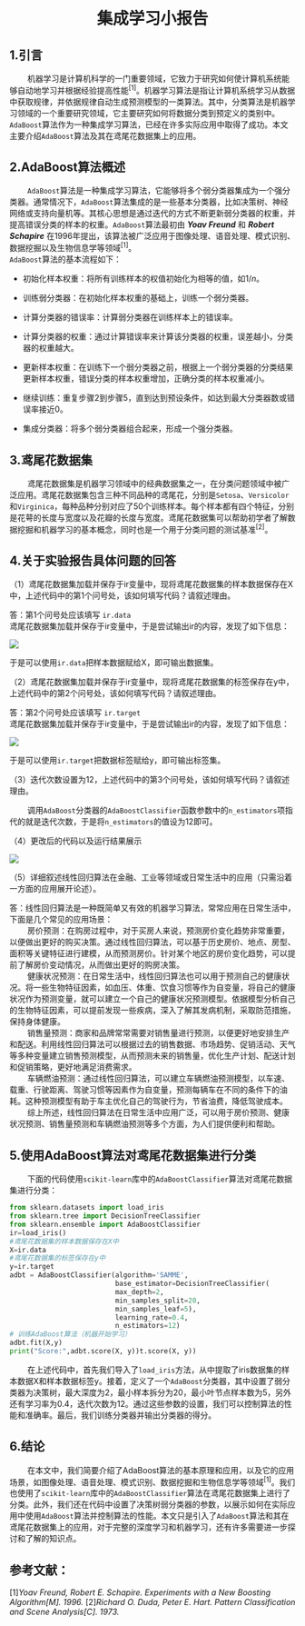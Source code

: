 # <center>集成学习小报告</center>

## 1.引言

        机器学习是计算机科学的一门重要领域，它致力于研究如何使计算机系统能够自动地学习并根据经验提高性能<sup>[1]</sup>。机器学习算法是指让计算机系统学习从数据中获取规律，并依据规律自动生成预测模型的一类算法。其中，分类算法是机器学习领域的一个重要研究领域，它主要研究如何将数据分类到预定义的类别中。`AdaBoost`算法作为一种集成学习算法，已经在许多实际应用中取得了成功。本文主要介绍`AdaBoost`算法及其在鸢尾花数据集上的应用。

## 2.AdaBoost算法概述

        `AdaBoost`算法是一种集成学习算法，它能够将多个弱分类器集成为一个强分类器。通常情况下，`AdaBoost`算法集成的是一些基本分类器，比如决策树、神经网络或支持向量机等。其核心思想是通过迭代的方式不断更新弱分类器的权重，并提高错误分类的样本的权重。`AdaBoost`算法最初由 ___Yoav Freund___ 和 ***Robert Schapire*** 在1996年提出，该算法被广泛应用于图像处理、语音处理、模式识别、数据挖掘以及生物信息学等领域<sup>[1]</sup>。  
`AdaBoost`算法的基本流程如下：  

+ 初始化样本权重：将所有训练样本的权值初始化为相等的值，如$1/n$。  

+ 训练弱分类器：在初始化样本权重的基础上，训练一个弱分类器。  

+ 计算分类器的错误率：计算弱分类器在训练样本上的错误率。  

+ 计算分类器的权重：通过计算错误率来计算该分类器的权重，误差越小，分类器的权重越大。  

+ 更新样本权重：在训练下一个弱分类器之前，根据上一个弱分类器的分类结果更新样本权重，错误分类的样本权重增加，正确分类的样本权重减小。  

+ 继续训练：重复步骤2到步骤5，直到达到预设条件，如达到最大分类器数或错误率接近0。

+ 集成分类器：将多个弱分类器组合起来，形成一个强分类器。

## 3.鸢尾花数据集

        鸢尾花数据集是机器学习领域中的经典数据集之一，在分类问题领域中被广泛应用。鸢尾花数据集包含三种不同品种的鸢尾花，分别是`Setosa`、`Versicolor`和`Virginica`，每种品种分别对应了50个训练样本。每个样本都有四个特征，分别是花萼的长度与宽度以及花瓣的长度与宽度。鸢尾花数据集可以帮助初学者了解数据挖掘和机器学习的基本概念，同时也是一个用于分类问题的测试基准<sup>[2]</sup>。

## 4.关于实验报告具体问题的回答

（1）鸢尾花数据集加载并保存于ir变量中，现将鸢尾花数据集的样本数据保存在X中，上述代码中的第1个问号处，该如何填写代码？请叙述理由。

答：第1个问号处应该填写 `ir.data`  
鸢尾花数据集加载并保存于ir变量中，于是尝试输出ir的内容，发现了如下信息：

![](./图片1.png)

于是可以使用`ir.data`把样本数据赋给X，即可输出数据集。

（2）鸢尾花数据集加载并保存于ir变量中，现将鸢尾花数据集的标签保存在y中，上述代码中的第2个问号处，该如何填写代码？请叙述理由。

答：第2个问号处应该填写 `ir.target`  
鸢尾花数据集加载并保存于ir变量中，于是尝试输出ir的内容，发现了如下信息：

![](./图片2.png)

于是可以使用`ir.target`把数据标签赋给y，即可输出标签集。

（3）迭代次数设置为12，上述代码中的第3个问号处，该如何填写代码？请叙述理由。

        调用`AdaBoost`分类器的`AdaBoostClassifier`函数参数中的`n_estimators`项指代的就是迭代次数，于是将`n_estimators`的值设为12即可。

（4）更改后的代码以及运行结果展示

![](./图片3.png)

（5）详细叙述线性回归算法在金融、工业等领域或日常生活中的应用（只需沿着一方面的应用展开论述）。

答：线性回归算法是一种既简单又有效的机器学习算法，常常应用在日常生活中，下面是几个常见的应用场景：  
        房价预测：在购房过程中，对于买房人来说，预测房价变化趋势非常重要，以便做出更好的购买决策。通过线性回归算法，可以基于历史房价、地点、房型、面积等关键特征进行建模，从而预测房价。针对某个地区的房价变化趋势，可以提前了解房价变动情况，从而做出更好的购房决策。  
        健康状况预测：在日常生活中，线性回归算法也可以用于预测自己的健康状况。将一些生物特征因素，如血压、体重、饮食习惯等作为自变量，将自己的健康状况作为预测变量，就可以建立一个自己的健康状况预测模型。依据模型分析自己的生物特征因素，可以提前发现一些疾病，深入了解其发病机制，采取防范措施，保持身体健康。  
        销售量预测：商家和品牌常常需要对销售量进行预测，以便更好地安排生产和配送。利用线性回归算法可以根据过去的销售数据、市场趋势、促销活动、天气等多种变量建立销售预测模型，从而预测未来的销售量，优化生产计划、配送计划和促销策略，更好地满足消费需求。  
        车辆燃油预测：通过线性回归算法，可以建立车辆燃油预测模型，以车速、载重、行驶距离、驾驶习惯等因素作为自变量，预测每辆车在不同的条件下的油耗。这种预测模型有助于车主优化自己的驾驶行为，节省油费，降低驾驶成本。  
        综上所述，线性回归算法在日常生活中应用广泛，可以用于房价预测、健康状况预测、销售量预测和车辆燃油预测等多个方面，为人们提供便利和帮助。

## 5.使用AdaBoost算法对鸢尾花数据集进行分类

        下面的代码使用`scikit-learn`库中的`AdaBoostClassifier`算法对鸢尾花数据集进行分类：

```python
from sklearn.datasets import load_iris
from sklearn.tree import DecisionTreeClassifier
from sklearn.ensemble import AdaBoostClassifier
ir=load_iris()
#鸢尾花数据集的样本数据保存在X中
X=ir.data
#鸢尾花数据集的标签保存在y中
y=ir.target
adbt = AdaBoostClassifier(algorithm='SAMME',
                          base_estimator=DecisionTreeClassifier(  
                          max_depth=2,  
                          min_samples_split=20,  
                          min_samples_leaf=5), 
                          learning_rate=0.4, 
                          n_estimators=12)
# 训练AdaBoost算法（机器开始学习）
adbt.fit(X,y)
print("Score:",adbt.score(X, y))t.score(X, y))
```

        在上述代码中，首先我们导入了`load_iris`方法，从中提取了iris数据集的样本数据X和样本数据标签y。接着，定义了一个`AdaBoost`分类器，其中设置了弱分类器为决策树，最大深度为2，最小样本拆分为20，最小叶节点样本数为5，另外还有学习率为0.4，迭代次数为12。通过这些参数的设置，我们可以控制算法的性能和准确率。最后，我们训练分类器并输出分类器的得分。

## 6.结论

        在本文中，我们简要介绍了AdaBoost算法的基本原理和应用，以及它的应用场景，如图像处理、语音处理、模式识别、数据挖掘和生物信息学等领域<sup>[1]</sup>。我们也使用了`scikit-learn`库中的`AdaBoostClassifier`算法在鸢尾花数据集上进行了分类。此外，我们还在代码中设置了决策树弱分类器的参数，以展示如何在实际应用中使用`AdaBoost`算法并控制算法的性能。本文只是引入了`AdaBoost`算法和其在鸢尾花数据集上的应用，对于完整的深度学习和机器学习，还有许多需要进一步探讨和了解的知识点。

## 参考文献：

[1]*Yoav Freund, Robert E. Schapire. Experiments with a New Boosting Algorithm[M]. 1996.*
[2]*Richard O. Duda, Peter E. Hart. Pattern Classification and Scene Analysis[C]. 1973.*